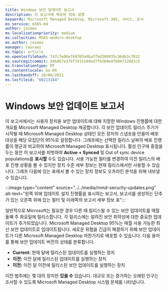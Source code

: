 ```yaml
---
title: Windows 보안 업데이트 보고서
description: 이 보고서에 제공된 정보 설명
keywords: Microsoft Managed Desktop, Microsoft 365, 서비스, 문서
ms.service: m365-md
author: jaimeo
ms.localizationpriority: medium
ms.collection: M365-modern-desktop
ms.author: jaimeo
manager: laurawi
ms.topic: article
ms.openlocfilehash: 747cfe06ef69703a9baf7bd360935c364b3c7832
ms.sourcegitcommit: d4b867e37bf741528ded7fb289e4f6847228d2c5
ms.translationtype: MT
ms.contentlocale: ko-KR
ms.lasthandoff: 10/06/2021
ms.locfileid: "60213184"
---
```

# <a name="windows-security-updates-report"></a>Windows 보안 업데이트 보고서

이 보고서에서는 사용자 장치용 보안 업데이트에 대해 지정한 Windows 진행률에 대한 개요를 Microsoft Managed Desktop 제공합니다. 각 보안 업데이트 릴리스 주기가 시작될 때 Microsoft Managed Desktop 상태인 모든  장치의 스냅숏을 만들어 배포 대상을 해당 모집단의 95%로 설정합니다. 그래프에는 선택한 릴리스 날짜의 배포 진행률이 평균과 비교하여 Microsoft Managed Desktop 표시됩니다. 활성 인구에 중점을 두는 동안 이 보고서를 피벗하여 **Active + Synced** 및 Out of sync device populations를 **표시할** 수도 있습니다. 사용 가능한 필터를 변경하여 이전 릴리스의 배포 진행 상황을 볼 수 있지만 장치 수준 세부 정보는 현재 릴리스에서만 사용할 수 있습니다. 그래프 다음에 있는 표에서 볼 수 있는 장치 정보도 오프라인 분석을 위해 내보낼 수 있습니다.

:::image type="content" source="../../media/mmd-security-updates.png" alt-text="왼쪽 위에 업데이트 설치 진행률을 표시하는 보고서, 보고서를 생성하는 단추가 있는 오른쪽 위에 있는 필터 및 아래쪽의 보고서 세부 정보 표":::

일반적으로 Microsoft는 필요한 경우 다른 때 릴리스될 수 있는 보안 업데이트를 매월 둘째 주 화요일에 릴리스합니다. 각 릴리스에는 알려진 보안 취약성에 대한 중요한 업데이트가 추가되었습니다. Microsoft Managed Desktop 95%는 매월 사용 가능한 최신 보안 업데이트로 업데이트됩니다. 새로운 위협을 긴급히 해결하기 위해 보안 업데이트가 다른 Microsoft Managed Desktop 마찬가지로 배포할 수 있습니다. 다음 용어를 통해 보안 업데이트 버전의 상태를 분류합니다. 

- **Current:** 현재 달에 릴리스된 업데이트를 실행하는 장치 
- **이전:** 이전 달에 릴리스된 업데이트를 실행하는 장치 
- **이전:** 이전 달 이전에 릴리스된 보안 업데이트를 실행하는 장치 

이전 범주에는 몇 대의 장치만 **있을 수** 있습니다. 대규모 또는  증가하는 오래된 인구는 조사할 수 있도록 Microsoft Managed Desktop 시스템 문제를 나타냅니다. 